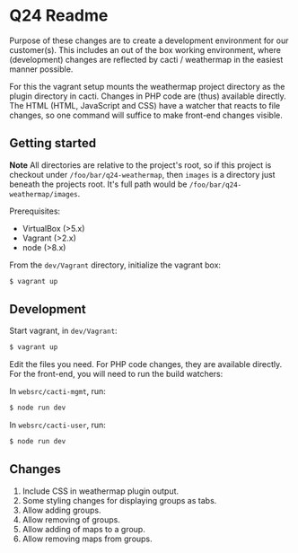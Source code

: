 # Q24 Readme

Purpose of these changes are to create a development environment for our customer(s). This includes an out of the box working environment,
where (development) changes are reflected by cacti / weathermap in the easiest manner possible.

For this the vagrant setup mounts the weathermap project directory as the plugin directory in cacti. Changes in PHP code are (thus)
available directly. The HTML (HTML, JavaScript and CSS) have a watcher that reacts to file changes, so one command will suffice to make
front-end changes visible.


## Getting started
**Note** All directories are relative to the project's root, so if this project is checkout under `/foo/bar/q24-weathermap`, then `images`
is a directory just beneath the projects root. It's full path would be `/foo/bar/q24-weathermap/images`.

Prerequisites:
* VirtualBox (>5.x)
* Vagrant (>2.x)
* node (>8.x)

From the `dev/Vagrant` directory, initialize the vagrant box:
```bash
$ vagrant up
```

## Development

Start vagrant, in `dev/Vagrant`:
```bash
$ vagrant up
```

Edit the files you need. For PHP code changes, they are available directly. For the front-end, you will need to run the build watchers:

In `websrc/cacti-mgmt`, run:
```bash
$ node run dev
```

In `websrc/cacti-user`, run:
```bash
$ node run dev
```

## Changes
1. Include CSS in weathermap plugin output.
1. Some styling changes for displaying groups as tabs.
1. Allow adding groups.
1. Allow removing of groups.
1. Allow adding of maps to a group.
1. Allow removing maps from groups.
